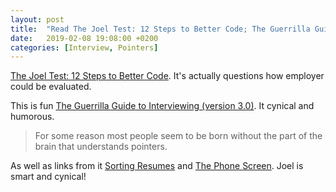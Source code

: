 ```yaml
---
layout: post
title:  "Read The Joel Test: 12 Steps to Better Code; The Guerrilla Guide to Interviewing (version 3.0); Sorting Resumes"
date:   2019-02-08 19:08:00 +0200
categories: [Interview, Pointers]
---
```

[The Joel Test: 12 Steps to Better Code](https://www.joelonsoftware.com/2000/08/09/the-joel-test-12-steps-to-better-code/). It's actually questions how employer could be evaluated.

This is fun [The Guerrilla Guide to Interviewing (version 3.0)](https://www.joelonsoftware.com/2000/03/23/the-guerrilla-guide-to-interviewing/). It cynical and humorous. 

> For some reason most people seem to be born without the part of the brain that understands pointers.

As well as links from it [Sorting Resumes](https://www.joelonsoftware.com/2006/09/08/sorting-resumes-2/) and [The Phone Screen](https://www.joelonsoftware.com/2006/10/24/the-phone-screen-2/). Joel is smart and cynical!
